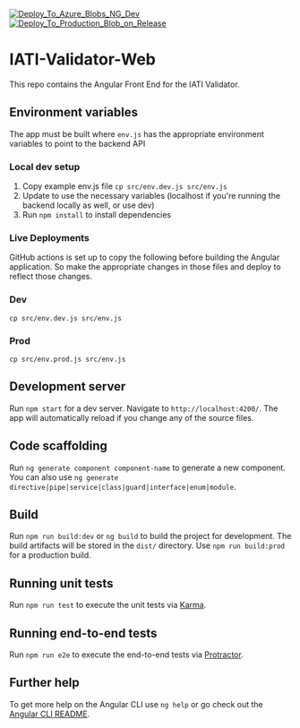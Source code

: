 [![Deploy_To_Azure_Blobs_NG_Dev](https://github.com/IATI/IATI-Validator-Web/actions/workflows/develop_CD.yml/badge.svg)](https://github.com/IATI/IATI-Validator-Web/actions/workflows/develop_CD.yml)
[![Deploy_To_Production_Blob_on_Release](https://github.com/IATI/IATI-Validator-Web/actions/workflows/main_CD.yml/badge.svg)](https://github.com/IATI/IATI-Validator-Web/actions/workflows/main_CD.yml)

# IATI-Validator-Web

This repo contains the Angular Front End for the IATI Validator.

## Environment variables

The app must be built where `env.js` has the appropriate environment variables to point to the backend API

### Local dev setup

1. Copy example env.js file `cp src/env.dev.js src/env.js`
2. Update to use the necessary variables (localhost if you're running the backend locally as well, or use dev)
3. Run `npm install` to install dependencies

### Live Deployments

GitHub actions is set up to copy the following before building the Angular application. So make the appropriate changes in those files and deploy to reflect those changes.

### Dev

`cp src/env.dev.js src/env.js`

### Prod

`cp src/env.prod.js src/env.js`

## Development server

Run `npm start` for a dev server. Navigate to `http://localhost:4200/`. The app will automatically reload if you change any of the source files.

## Code scaffolding

Run `ng generate component component-name` to generate a new component. You can also use `ng generate directive|pipe|service|class|guard|interface|enum|module`.

## Build

Run `npm run build:dev` or `ng build` to build the project for development. The build artifacts will be stored in the `dist/` directory. Use `npm run build:prod` for a production build.

## Running unit tests

Run `npm run test` to execute the unit tests via [Karma](https://karma-runner.github.io).

## Running end-to-end tests

Run `npm run e2e` to execute the end-to-end tests via [Protractor](http://www.protractortest.org/).

## Further help

To get more help on the Angular CLI use `ng help` or go check out the [Angular CLI README](https://github.com/angular/angular-cli/blob/master/README.md).
